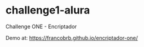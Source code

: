 # challenge1-alura

Challenge ONE - Encriptador

Demo at: https://francobrb.github.io/encriptador-one/
